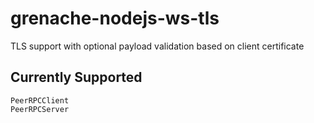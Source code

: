 # grenache-nodejs-ws-tls

TLS support with optional payload validation based on client certificate

## Currently Supported

```
PeerRPCClient
PeerRPCServer
```
